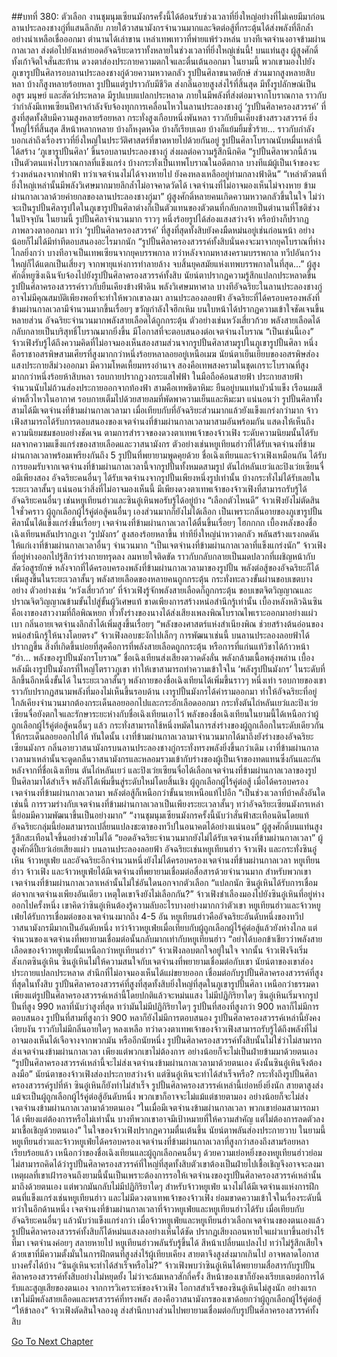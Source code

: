 ##บทที่ 380: ตัวเลือก
งานชุมนุมเซียนมังกรครั้งนี้ได้ต้อนรับช่วงเวลาที่ยิ่งใหญ่อย่างที่ไม่เคยมีมาก่อน
ลานประลองชางกู่ที่แสนลึกลับ ภายใต้วาสนามังกรจำนวนมากและจิตต่อสู้ที่กระตุ้นได้ส่งพลังที่ลึกล้ำอย่างน่าเหลือเชื่อออกมา
ตำนานได้เล่าขาน เหล่าเทพเทวาที่พ่ายแพ้ร่วงหล่น บางทีเจตจำนงอาจข้ามผ่านกาลเวลา ส่งต่อไปยังเหล่ายอดอัจฉริยะดาราทั้งหลายในช่วงเวลาที่ยิ่งใหญ่เช่นนี้!
บนแท่นสูง ผู้สูงศักดิ์ทั้งเก้าจิตใจสั่นสะท้าน ดวงตาส่องประกายความตกใจและตื่นเต้นออกมา
ในยามนี้
พวกเขามองไปยังภูเขารูปปั้นศิลารอบลานประลองชางกู่ด้วยความหวาดกลัว
รูปปั้นศิลาขนาดยักษ์ ส่วนมากสูงหลายสิบหลา บ้างก็สูงหลายร้อยหลา รูปปั้นแต่รูปราวกับมีชีวิต ส่งกลิ่นอายสูงส่งไร้ที่สิ้นสุด มีทั้งรูปลักษณ์เป็นอสูร มนุษย์ และสัตว์ประหลาด มีรูปแบบแปลกประหลาด ภายในมีพลังที่ส่งต่อมาจากโบราณกาล ราวกับว่ากำลังมีเทพเซียนปีศาจกำลังจับจ้องทุกการเคลื่อนไหวในลานประลองชางกู่
‘รูปปั้นศิลาครองสวรรค์’ ที่สูงที่สุดทั้งสิบมีความสูงหลายร้อยหลา กระทั่งสูงเกือบหนึ่งพันหลา ราวกับยืนเคียงข้างสรวงสวรรค์ ยิ่งใหญ่ไร้ที่สิ้นสุด สีหน้าหลากหลาย บ้างก็หงุดหงิด บ้างก็เรียบเฉย บ้างก็แย้มยิ้มชั่วร้าย... ราวกับกำลังบอกเล่าถึงเรื่องราวที่ยิ่งใหญ่ในประวัติศาสตร์ที่ขาดหายไปด้วยกันอยู่
รูปปั้นศิลาโบราณนับหมื่นเหล่านี้ได้สร้าง ‘ภูเขารูปปั้นศิลา’ ขึ้นรอบลานประลองชางกู่ ส่งผลต่อความรู้สึกนึกคิด
“รูปปั้นศิลาพวกนี้ล้วนเป็นตัวตนแห่งโบราณกาลที่แข็งแกร่ง บ้างกระทั่งเป็นเทพโบราณในอดีตกาล บางทีแม้ผู้เป็นเจ้าของจะร่วงหล่นลงจากฟากฟ้า ทว่าเจตจำนงไม่ได้จางหายไป ยังคงหลงเหลืออยู่ท่ามกลางฟ้าดิน”
“เหล่าตัวตนที่ยิ่งใหญ่เหล่านั้นมีพลังวิเศษมากมายลึกล้ำไม่อาจคาดวัดได้ เจตจำนงที่ไม่อาจมองเห็นไม่จางหาย ข้ามผ่านกาลเวลาด้วยค่ายกลของลานประลองชางกู่มา”
ผู้สูงศักดิ์หลายคนเกิดความหวาดกลัวขึ้นในใจ
ไม่ว่าจะเป็นรูปปั้นศิลารูปใดในภูเขารูปปั้นศิลาต่างก็เป็นตัวแทนของตัวตนที่กลับกลายเป็นตำนานที่โชติช่วงในปัจจุบัน
ในยามนี้
รูปปั้นศิลาจำนวนมาก ราวๆ หนึ่งร้อยรูปได้ส่องแสงสว่างจ้า หรือบ้างก็ปรากฏภาพลวงตาออกมา
ทว่า
‘รูปปั้นศิลาครองสวรรค์’ ที่สูงที่สุดทั้งสิบยังคงมืดหม่นอยู่เช่นก่อนหน้า อย่างน้อยก็ไม่ได้มีท่าทีตอบสนองอะไรมากนัก
“รูปปั้นศิลาครองสวรรค์ทั้งสิบนั่นคงจะมาจากยุคโบราณที่ห่างไกลยิ่งกว่า บางทีอาจเป็นเทพเซียนจากยุคบรรพกาล ทว่าหลังจากมหาสงครามบรรพกาล ทวีปอันกว้างใหญ่ก็ได้แตกเป็นเสี่ยงๆ จากพายุแห่งการทำลายล้าง จบสิ้นยุคสมัยแห่งเทพบรรพกาลในที่สุด...”
ผู้สูงศักดิ์หยูซิงเฉินจับจ้องไปยังรูปปั้นศิลาครองสวรรค์ทั้งสิบ นัยน์ตาปรากฏความรู้สึกแปลกประหลาดขึ้น
รูปปั้นศิลาครองสวรรค์ราวกับยืนเคียงข้างฟ้าดิน พลังวิเศษมหาศาล
บางทีอัจฉริยะในลานประลองชางกู่อาจไม่มีคุณสมบัติเพียงพอที่จะทำให้พวกเขาลงมา
ลานประลองลอยฟ้า
อัจฉริยะที่ได้ครอบครองพลังที่ข้ามผ่านกาลเวลามีจำนวนมากขึ้นเรื่อยๆ ขวัญกำลังใจฮึกเหิม บนใบหน้าได้ปรากฏความเข้าใจชัดเจนขึ้นหลายส่วน
อัจฉริยะจำนวนมากพลังสายเลือดได้ถูกกระตุ้น ตัวอย่างเช่นหวังเสี่ยวก้วย
พลังสายเลือดได้กลับกลายเป็นบริสุทธิ์โบราณมากยิ่งขึ้น มีโอกาสที่จะตอบสนองต่อเจตจำนงโบราณ
“เป็นเช่นนี้เอง”
จ้าวเฟิงรับรู้ได้ถึงความคิดที่ไม่อาจมองเห็นสองสามส่วนจากรูปปั้นศิลาสามรูปในภูเขารูปปั้นศิลา
หนึ่งคือราชาอสรพิษสามเศียรที่สูงมากกว่าหนึ่งร้อยหลาลอยอยู่เหนือเมฆ นัยน์ตาเย็นเยียบของอสรพิษส่องแสงประกายสีม่วงออกมา มีความโหดเหี้ยมทรงอำนาจ
สองคือเทพสงครามในชุดเกราะโบราณที่สูงมากกว่าหนึ่งร้อยห้าสิบหลา รอบกายปรากฏวงกระแสไฟฟ้า ในมือถือค้อนสายฟ้า ประกายสายฟ้าจำนวนนับไม่ถ้วนส่องประกายออกจากท้องฟ้า
สามคือเทพธิดาหิมะ ยืนอยู่บนแท่นบัวน้ำแข็ง เรือนผมสีดำพลิ้วไหวในอากาศ รอบกายเต็มไปด้วยสายลมที่พัดพาความเย็นและหิมะมา
แน่นอนว่า รูปปั้นศิลาทั้งสามได้มีเจตจำนงที่ข้ามผ่านกาลเวลามา เมื่อเทียบกับที่อัจฉริยะส่วนมากแล้วยังแข็งแกร่งกว่ามาก
จ้าวเฟิงสามารถได้รับการตอบสนองของเจตจำนงที่ข้ามผ่านกาลเวลามาสามอันพร้อมกัน แสดงให้เห็นถึงความนิยมชมชอบอย่างชัดเจน
ตามการสำรวจของดวงตาเทพเจ้าของจ้าวเฟิง ระดับความนิยมนั้นได้รับผลจากความแข็งแกร่งของสายเลือดและวาสนามังกร
ตัวอย่างเช่นหยูเทียนฮ่าวที่ได้รับเจตจำนงที่ข้ามผ่านกาลเวลาพร้อมเพรียงกันถึง 5 รูปปั้นที่พยายามพูดคุยด้วย
ชื่อเฉิงเทียนและจ้าวเฟิงเหมือนกัน ได้รับการยอมรับจากเจตจำนงที่ข้ามผ่านกาลเวลานี้จากรูปปั้นทั้งหมดสามรูป
ตันไถ่หลันเยว่และปิงเว่ยเซียนจื่อมีเพียงสอง
อัจฉริยะคนอื่นๆ ได้รับเจตจำนงจากรูปปั้นเพียงหนึ่งรูปเท่านั้น บ้างกระทั่งไม่ได้รับเลยในระยะเวลาสั้นๆ
แน่นอนว่าสิ่งที่ไม่อาจมองเห็นนี้ มีเพียงดวงตาเทพเจ้าของจ้าวเฟิงที่สามารถรับรู้ได้ อัจฉริยะคนอื่นๆ เช่นหยูเทียนฮ่าวและซินอู๋เหินพอรับรู้ได้อยู่บ้าง
“เลือกตัวไหนดี”
จ้าวเฟิงยังไม่ตัดสินใจชั่วคราว
ผู้ถูกเลือกผู้ไร้คู่ต่อสู้คนอื่นๆ เองส่วนมากก็ยังไม่ได้เลือก
เป็นเพราะกลิ่นอายของภูเขารูปปั้นศิลานั้นได้แข็งแกร่งขึ้นเรื่อยๆ เจตจำนงที่ข้ามผ่านกาลเวลาได้ตื่นขึ้นเรื่อยๆ
โฮกกกก
เบื้องหลังของชื่อเฉิงเทียนพลันปรากฏเงา ‘รูปมังกร’ สูงสองร้อยหลาขึ้น ท่าทียิ่งใหญ่น่าหวาดกลัว พลันสร้างแรงกดดันให้แก่เงาที่ข้ามผ่านกาลเวลาอื่นๆ จำนวนมาก
“เป็นเจตจำนงที่ข้ามผ่านกาลเวลาที่แข็งแกร่งนัก”
จ้าวเฟิงที่อยู่ห่างออกไปรู้สึกว่าร่างกายทรุดลง ลมหายใจติดขัด ราวกับกลับกลายเป็นมดปลวกที่เผชิญหน้ากับสัตว์อสูรยักษ์
หลังจากที่ได้ครอบครองพลังที่ข้ามผ่านกาลเวลามาของรูปปั้น พลังต่อสู้ของอัจฉริยะก็ได้เพิ่มสูงขึ้นในระยะเวลาสั้นๆ พลังสายเลือดของหลายคนถูกกระตุ้น กระทั่งทะลวงขั้นผ่านขอบเขตบางอย่าง
ตัวอย่างเช่น ‘หวังเสี่ยวก้วย’ ที่จ้าวเฟิงรู้จักพลังสายเลือดก็ถูกกระตุ้น ขอบเขตจิตวิญญาณและปราณจิตวิญญาณข้ามขั้นไปสู่ขั้นผู้วิเศษแท้ ขาดเพียงการสร้างหน่อสำนึกรู้เท่านั้น
เบื้องหลังหลิวฉินซินคือเงาของสาวงามที่ถือพิณหยก
ทั่วทั้งร่างของนางได้ส่งเสียงเพลงพิณโบราณไพเราะออกมาอย่างแผ่วเบา กลิ่นอายเจตจำนงลึกล้ำได้เพิ่มสูงขึ้นเรื่อยๆ
“พลังของศาสตร์แห่งสำเนียงพิณ ช่วยสร้างต้นอ่อนของหน่อสำนึกรู้ให้นางโดยตรง”
จ้าวเฟิงลอบชะงักไปเล็กๆ
การพัฒนาเช่นนี้ บนลานประลองลอยฟ้าได้ปรากฏขึ้น สิ่งที่เกิดขึ้นบ่อยที่สุดคือการที่พลังสายเลือดถูกกระตุ้น หรือการที่แก่นแท้วิชาได้ก้าวหน้า
“ฮ่า... พลังของรูปปั้นมังกรโบราณ”
ชื่อเฉิงเทียนส่งเสียงตวาดดังลั่น พลังกล้ามเนื้อพลุ่งพล่าน เบื้องหลังมีเงารูปปั้นมังกรที่ใหญ่โตราวภูเขา ทำให้เขาสามารถทำความเข้าใจใน ‘พลังรูปปั้นมังกร’ ในระดับที่ลึกขึ้นอีกหนึ่งขั้นได้
ในระยะเวลาสั้นๆ พลังกายของชื่อเฉิงเทียนได้เพิ่มขึ้นราวๆ หนึ่งเท่า
รอบกายของเขาราวกับปรากฏสนามพลังที่มองไม่เห็นขึ้นรอบด้าน เงารูปปั้นมังกรได้คำรามออกมา ทำให้อัจฉริยะที่อยู่ใกล้เคียงจำนวนมากต้องกระเด็นลอยออกไปและกระอักเลือดออกมา
กระทั่งตันไถ่หลันเยว่และปิงเว่ยเซียนจื่อยังตกใจและรักษาระยะห่างกับชื่อเฉิงเทียนเอาไว้
พลังของชื่อเฉิงเทียนในยามนี้ได้เหนือกว่าผู้ถูกเลือกผู้ไร้คู่ต่อสู้คนอื่นๆ แล้ว กระทั่งสามารถใช้หนึ่งหมัดในการส่งร่างของผู้ถูกเลือกในระดับเดียวกันให้กระเด็นลอยออกไปได้
ทันใดนั้น
เงาที่ข้ามผ่านกาลเวลามาจำนวนมากได้มาถึงยังร่างของอัจฉริยะเซียนมังกร กลิ่นอายวาสนามังกรบนลานประลองชางกู่กระทั่งทรงพลังยิ่งขึ้นกว่าเดิม
เงาที่ข้ามผ่านกาลเวลามาเหล่านั้นจะดูดกลืนวาสนามังกรและหลอมรวมเข้ากับร่างของผู้เป็นเจ้าของทดแทนซึ่งกันและกัน
หลังจากที่ชื่อเฉิงเทียน ตันไถ่หลันเยว่ และปิงเว่ยเซียนจื่อได้เลือกเจตจำนงที่ข้ามผ่านกาลเวลาของรูปปั้นศิลามาได้สำเร็จ พลังก็ได้เพิ่มขึ้นสู่ระดับใหม่โดยสิ้นเชิง
ผู้ถูกเลือกผู้ไร้คู่ต่อสู้ เมื่อได้ครอบครองเจตจำนงที่ข้ามผ่านกาลเวลามา พลังต่อสู้ก็เหนือกว่าขั้นนายเหนือแท้ไปอีก
“เป็นช่วงเวลาที่บ้าคลั่งอันใดเช่นนี้ การรวมร่างกับเจตจำนงที่ข้ามผ่านกาลเวลาเป็นเพียงระยะเวลาสั้นๆ ทว่าอัจฉริยะเซียนมังกรเหล่านี้ย่อมมีความพัฒนาขึ้นเป็นอย่างมาก”
“งานชุมนุมเซียนมังกรครั้งนี้นับว่าสั่นฟ้าสะเทือนดินโดยแท้ อัจฉริยะกลุ่มนี้ย่อมสามารถเปลี่ยนแปลงชะตาของทวีปในอนาคตได้อย่างแน่นอน”
ผู้สูงศักดิ์บนแท่นสูงรู้สึกสะเทือนใจขึ้นอย่างช่วยไม่ได้
“ยอดอัจฉริยะจำนวนมากยังไม่ได้รับเจตจำนงที่ข้ามผ่านกาลเวลา”
ผู้สูงศักดิ์ปี้เยว่เอ่ยเสียงแผ่ว
บนลานประลองลอยฟ้า อัจฉริยะเช่นหยูเทียนฮ่าว จ้าวเฟิง และกระทั่งซินอู๋เหิน จ้าวหยูเฟ่ย และอัจฉริยะอีกจำนวนหนึ่งยังไม่ได้ครอบครองเจตจำนงที่ข้ามผ่านกาลเวลา
หยูเทียนฮ่าว จ้าวเฟิง และจ้าวหยูเฟ่ยได้มีเจตจำนงที่พยายามเชื่อมต่อสื่อสารด้วยจำนวนมาก
สำหรับพวกเขา เจตจำนงที่ข้ามผ่านกาลเวลาเหล่านั้นไม่ใช่อันใดนอกจากตัวเลือก
“แปลกนัก ซินอู๋เหินได้รับการเชื่อมต่อจากเจตจำนงเพียงอันเดียว เหตุใดเขาจึงยังไม่เลือกกัน?”
จ้าวเฟิงชำเลืองมองไปยังซินอู๋เหินที่อยู่ห่างออกไปครั้งหนึ่ง
เขาคิดว่าซินอู๋เหินต้องรู้ความลับอะไรบางอย่างมากกว่าตัวเขา
หยูเทียนฮ่าวและจ้าวหยูเฟ่ยได้รับการเชื่อมต่อของเจตจำนงมากถึง 4-5 อัน
หยูเทียนฮ่าวคืออัจฉริยะอันดับหนึ่งของทวีป วาสนามังกรมีมากเป็นอันดับหนึ่ง
ทว่าจ้าวหยูเฟ่ยเมื่อเทียบกับผู้ถูกเลือกผู้ไร้คู่ต่อสู้แล้วยังห่างไกล แต่จำนวนของเจตจำนงที่พยายามเชื่อมต่อนั้นกลับมากเท่ากับหยูเทียนฮ่าว
“อย่าได้บอกข้าเชียวว่าพลังสายเลือดของจ้าวหยูเฟ่ยนั้นเหนือกว่าหยูเทียนฮ่าว”
จ้าวเฟิงลอบตกใจอยู่ในใจ
จากนั้น
จ้าวเฟิงจึงเริ่มสังเกตซินอู๋เหิน
ซินอู๋เหินไม่ให้ความสนใจกับเจตจำนงที่พยายามเชื่อมต่อกับเขา นัยน์ตาของเขาส่องประกายแปลกประหลาด สำนึกที่ไม่อาจมองเห็นได้แผ่ขยายออก เชื่อมต่อกับรูปปั้นศิลาครองสวรรค์ที่สูงที่สุดในทั้งสิบ
รูปปั้นศิลาครองสวรรค์ที่สูงที่สุดทั้งสิบยิ่งใหญ่ที่สุดในภูเขารูปปั้นศิลา เหนือกว่าธรรมดา
เพียงแต่รูปปั้นศิลาครองสวรรค์เหล่านี้โดยปกติแล้วจะหม่นแสง ไม่มีปฏิกิริยาใดๆ
ซินอู๋เหินเริ่มจากรูปปั้นที่สูง 990 หลาที่นับว่าสูงที่สุด ทว่ามันไม่มีปฏิกิริยาใดๆ
รูปปั้นที่สองที่สูงกว่า 900 หลาก็ไม่มีการตอบสนอง
รูปปั้นที่สามที่สูงกว่า 900 หลาก็ยังไม่มีการตอบสนอง
รูปปั้นศิลาครองสวรรค์เหล่านี้ยังคงเงียบงัน ราวกับไม่มีกลิ่นอายใดๆ หลงเหลือ
ทว่าดวงตาเทพเจ้าของจ้าวเฟิงสามารถรับรู้ได้ถึงพลังที่ไม่อาจมองเห็นได้เจือจางจากพวกมัน
หรืออีกนัยหนึ่ง รูปปั้นศิลาครองสวรรค์ทั้งสิบนั้นไม่ใช่ว่าไม่สามารถส่งเจตจำนงข้ามผ่านกาลเวลา เพียงแต่พวกเขาไม่ต้องการ อย่างน้อยก็จะไม่เป็นฝ่ายข้ามมาด้วยตนเอง
“รูปปั้นศิลาครองสวรรค์เหล่านี้จะไม่ส่งเจตจำนงข้ามผ่านกาลเวลามาด้วยตนเอง ดังนั้นซินอู๋เหินจึงต้องลงมือ”
นัยน์ตาของจ้าวเฟิงส่องประกายสว่างจ้า
แต่ซินอู๋เหินจะทำได้สำเร็จหรือ?
กระทั่งถึงรูปปั้นศิลาครองสวรรค์รูปที่ห้า ซินอู๋เหินก็ยังทำไม่สำเร็จ
รูปปั้นศิลาครองสวรรค์เหล่านี้เย่อหยิ่งยิ่งนัก สายตาสูงส่ง แม้จะเป็นผู้ถูกเลือกผู้ไร้คู่ต่อสู้อันดับหนึ่ง พวกเขาก็อาจจะไม่แม้แต่ชายตามอง อย่างน้อยก็จะไม่ส่งเจตจำนงข้ามผ่านกาลเวลามาด้วยตนเอง
“ในเมื่อมีเจตจำนงข้ามผ่านกาลเวลา พวกเขาย่อมสามารถมาได้ เพียงแต่ต้องการหรือไม่เท่านั้น บางทีพวกเขาอาจมีเป้าหมายที่ให้ความสำคัญ แต่ไม่ต้องการลดตัวลงมาเชื้อเชิญด้วยตนเอง”
ในใจของจ้าวเฟิงปรากฏความตื่นเต้นขึ้น นัยน์ตาพลันส่องประกายวาบ
ในยามนี้
หยูเทียนฮ่าวและจ้าวหยูเฟ่ยได้ครอบครองเจตจำนงที่ข้ามผ่านกาลเวลาที่สูงกว่าสองถึงสามร้อยหลาเรียบร้อยแล้ว เหนือกว่าของชื่อเฉิงเทียนและผู้ถูกเลือกคนอื่นๆ
ด้วยความเย่อหยิ่งของหยูเทียนฮ่าวย่อมไม่สามารถคิดได้ว่ารูปปั้นศิลาครองสวรรค์ที่ใหญ่ที่สุดทั้งสิบตัวเขาต้องเป็นฝ่ายไปเชื้อเชิญจึงอาจจะลงมา
เหตุผลที่เขาเฝ้ารอจนถึงยามนี้นั้นเป็นเพราะต้องการรอให้เจตจำนงของรูปปั้นศิลาครองสวรรค์เหล่านั้นมาถึงด้วยตนเอง แต่พวกมันกลับไม่มีปฏิกิริยาใดๆ
สำหรับจ้าวหยูเฟ่ย นางไม่ได้มีเจตจำนงแห่งการฝึกตนที่แข็งแกร่งเช่นหยูเทียนฮ่าว และไม่มีดวงตาเทพเจ้าของจ้าวเฟิง ย่อมขาดความเข้าใจในเรื่องระดับนี้
ทว่าในอีกด้านหนึ่ง
เจตจำนงที่ข้ามผ่านกาลเวลาที่จ้าวหยูเฟ่ยและหยูเทียนฮ่าวได้รับ เมื่อเทียบกับอัจฉริยะคนอื่นๆ แล้วนับว่าแข็งแกร่งกว่า
เมื่อจ้าวหยูเฟ่ยและหยูเทียนฮ่าวเลือกเจตจำนงของตนเองแล้ว รูปปั้นศิลาครองสวรรค์ทั้งสิบก็ได้หม่นแสงลงอย่างเห็นได้ชัด ปรากฏเสียงถอนหายใจแผ่วเบาขึ้นอย่างไร้ที่มา เจตจำนงค่อยๆ สลายหายไป
หยูเทียนฮ่าวพลันรับรู้ขึ้นได้ สีหน้าเปลี่ยนแปลงไป ทว่าไม่รู้สึกเสียใจ
ด้วยเขาที่มีความตั้งมั่นในการฝึกตนที่สูงส่งไร้ผู้เทียบเคียง สายตาจึงสูงส่งมากเกินไป อาจพลาดโอกาสบางครั้งได้บ้าง
“ซินอู๋เหินจะทำได้สำเร็จหรือไม่?”
จ้าวเฟิงพบว่าซินอู๋เหินได้พยายามสื่อสารกับรูปปั้นศิลาครองสวรรค์ทั้งสิบอย่างไม่หยุดยั้ง ไม่ว่าจะล้มเหลวสักกี่ครั้ง สีหน้าของเขาก็ยังคงเรียบเฉยต่อการได้รับและสูญเสียของตนเอง
จากการวิเคราะห์ของจ้าวเฟิง โอกาสสำเร็จของซินอู๋เหินไม่สูงนัก
อย่างแรก เขาไม่มีพลังสายเลือดและพรสวรรค์ที่ทรงพลัง
สองคือวาสนามังกรของเขาด้อยกว่าผู้ถูกเลือกผู้ไร้คู่ต่อสู้
“ให้ข้าลอง”
จ้าวเฟิงตัดสินใจลองดู ส่งสำนึกบางส่วนไปพยายามเชื่อมต่อกับรูปปั้นศิลาครองสวรรค์ทั้งสิบ



[Go To Next Chapter]( ./160.md)